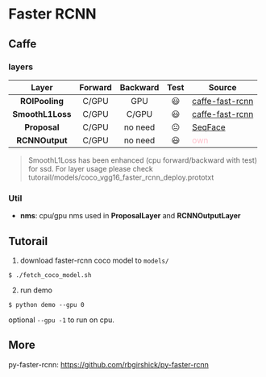 # Faster RCNN

## Caffe

### layers

|      Layer       | Forward | Backward |      Test      |                                                      Source                                                      |
| :--------------: | :-----: | :------: | :------------: | ---------------------------------------------------------------------------------------------------------------- |
|  **ROIPooling**  |  C/GPU  |   GPU    |    :smiley:    | [caffe-fast-rcnn](https://github.com/rbgirshick/caffe-fast-rcnn/commit/0dcd397b29507b8314e252e850518c5695efbb83) |
| **SmoothL1Loss** |  C/GPU  |  C/GPU   |    :smiley:    | [caffe-fast-rcnn](https://github.com/rbgirshick/caffe-fast-rcnn/commit/0dcd397b29507b8314e252e850518c5695efbb83) |
|   **Proposal**   |  C/GPU  | no need  | :neutral_face: | [SeqFace](https://github.com/huangyangyu/SeqFace)                                                                |
|  **RCNNOutput**  |  C/GPU  | no need  |    :smiley:    | <font color=pink>own</font>                                                                                      |
> SmoothL1Loss has been enhanced (cpu forward/backward with test) for ssd.
> For layer usage please check tutorail/models/coco_vgg16_faster_rcnn_deploy.prototxt

### Util

- **nms**: cpu/gpu nms used in **ProposalLayer** and **RCNNOutputLayer**

## Tutorail

1. download faster-rcnn coco model to `models/`

```shell
$ ./fetch_coco_model.sh
```

2. run demo

```shell
$ python demo --gpu 0
```
optional `--gpu -1` to run on cpu.

## More

py-faster-rcnn: https://github.com/rbgirshick/py-faster-rcnn



